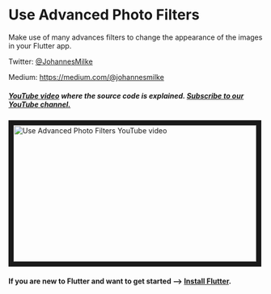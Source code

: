 # Use Advanced Photo Filters
Make use of many advances filters to change the appearance of the images in your Flutter app.


Twitter: [@JohannesMilke](https://twitter.com/JohannesMilke "Twitter Johannes Milke")

Medium: https://medium.com/@johannesmilke

##### [YouTube video](https://www.youtube.com/watch?v=81wOJsmFKU4 "Youtube Johannes Milke") where the *source code* is explained. [Subscribe to our YouTube channel.](http://www.youtube.com/channel/UC0FD2apauvegCcsvqIBceLA?sub_confirmation=1 "YouTube Subscribe Johannes Milke")  
<a href="https://www.youtube.com/watch?v=81wOJsmFKU4&feature=player_embedded
" target="_blank"><img src="http://img.youtube.com/vi/81wOJsmFKU4/maxresdefault.jpg" 
alt="Use Advanced Photo Filters YouTube video" width="480" height="270" border="10" /></a>

#### If you are new to Flutter and want to get started --> [Install Flutter](https://flutter.io/docs/get-started/install "Install Flutter").